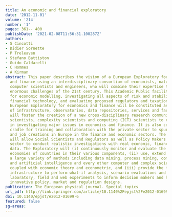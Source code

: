 ```yaml
---
title: An economic and financial exploratory
date: '2012-11-01'
volume: '214'
number: '1'
pages: 361-- 400
publishDate: '2021-02-08T11:56:31.100287Z'
authors:
- S Cincotti
- Didier Sornette
- P Treleaven
- Stefano Battiston
- Guido Caldarelli
- C Hommes
- A Kirman
abstract: This paper describes the vision of a European Exploratory for economics
  and finance using an interdisciplinary consortium of economists, natural scientists,
  computer scientists and engineers, who will combine their expertise to address the
  enormous challenges of the 21st century. This Academic Public facility is intended
  for economic modelling, investigating all aspects of risk and stability, improving
  financial technology, and evaluating proposed regulatory and taxation changes. The
  European Exploratory for economics and finance will be constituted as a network
  of infrastructure, observatories, data repositories, services and facilities and
  will foster the creation of a new cross-disciplinary research community of social
  scientists, complexity scientists and computing (ICT) scientists to collaborate
  in investigating major issues in economics and finance. It is also considered a
  cradle for training and collaboration with the private sector to spur spin-offs
  and job creations in Europe in the finance and economic sectors. The Exploratory
  will allow Social Scientists and Regulators as well as Policy Makers and the private
  sector to conduct realistic investigations with real economic, financial and social
  data. The Exploratory will (i) continuously monitor and evaluate the status of the
  economies of countries in their various components, (ii) use, extend and develop
  a large variety of methods including data mining, process mining, computational
  and artificial intelligence and every other computer and complex science techniques
  coupled with economic theory and econometric, and (iii) provide the framework and
  infrastructure to perform what-if analysis, scenario evaluations and computational,
  laboratory, field and web experiments to inform decision makers and help develop
  innovative policy, market and regulation designs.
publication: The European physical journal. Special topics
url_pdf: http://link.springer.com/article/10.1140%2Fepjst%2Fe2012-01699-6
doi: 10.1140/epjst/e2012-01699-6
featured: false
sg-areas:
---
```

